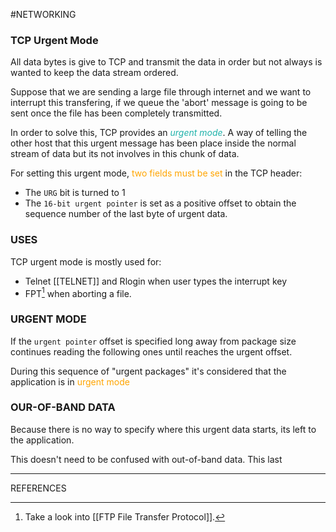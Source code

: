 #NETWORKING 

### TCP Urgent Mode

All data bytes is give to TCP and transmit the data in order but not always is wanted to keep the data stream ordered. 


Suppose that we are sending a large file through internet and we want to interrupt this transfering, if we queue the 'abort' message is going to be sent once the file has been completely transmitted.  

In order to solve this, TCP provides an <span style="color:LightSeaGreen;text-decoration:italic;"><i>urgent mode</i></span>. A way of telling the other host that this urgent message has been place inside the normal stream of data but its not involves in this chunk of data. 

For setting this urgent mode, <span style="color:orange;">two fields must be set</span> in the TCP header: 

* The `URG` bit is turned to 1
* The `16-bit urgent pointer` is set as a positive offset to obtain the sequence number of the last byte of urgent data. 

### USES

TCP urgent mode is mostly used for: 
* Telnet [[TELNET]] and Rlogin when user types the interrupt key
* FPT[^1] when aborting a file. 

### URGENT MODE

If the `urgent pointer` offset is specified long away from package size continues reading the following ones until reaches the urgent offset. 

During this sequence of "urgent packages" it's considered that the application is in <span style="color:orange;">urgent mode</span>



### OUR-OF-BAND DATA

Because there is no way to specify where this urgent data starts, its left to the application. 

This doesn't need to be confused with out-of-band data. This last 

---

REFERENCES

[^1]: Take a look into [[FTP File Transfer Protocol]]. 



